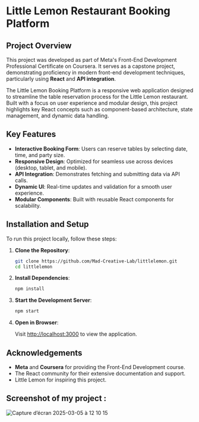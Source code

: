 # Little Lemon Restaurant Booking Platform

## Project Overview

This project was developed as part of Meta's Front-End Development Professional Certificate on Coursera. It serves as a capstone project, demonstrating proficiency in modern front-end development techniques, particularly using **React** and **API integration**.

The Little Lemon Booking Platform is a responsive web application designed to streamline the table reservation process for the Little Lemon restaurant. Built with a focus on user experience and modular design, this project highlights key React concepts such as component-based architecture, state management, and dynamic data handling.

## Key Features

- **Interactive Booking Form**: Users can reserve tables by selecting date, time, and party size.
- **Responsive Design**: Optimized for seamless use across devices (desktop, tablet, and mobile).
- **API Integration**: Demonstrates fetching and submitting data via API calls.
- **Dynamic UI**: Real-time updates and validation for a smooth user experience.
- **Modular Components**: Built with reusable React components for scalability.

## Installation and Setup

To run this project locally, follow these steps:

1. **Clone the Repository**:

    ```bash
    git clone https://github.com/Mad-Creative-Lab/littlelemon.git
    cd littlelemon
    ```

4. **Install Dependencies**:

    ```bash
    npm install
    ```

3. **Start the Development Server**:

   ```bash
   npm start
   ```

4. **Open in Browser**:

   Visit <http://localhost:3000> to view the application.

## Acknowledgements

- **Meta** and **Coursera** for providing the Front-End Development course.
- The React community for their extensive documentation and support.
- Little Lemon for inspiring this project.


## Screenshot of my project : 
![Capture d’écran 2025-03-05 à 12 10 15](https://github.com/user-attachments/assets/b8936de8-4daa-4033-8c67-cf7e1764980a)

